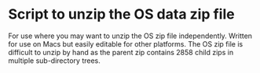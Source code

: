 <h1>Script to unzip the OS data zip file</h2>

For use where you may want to unzip the OS zip file independently. Written for use on Macs but easily editable for other platforms. The OS zip file is difficult to unzip by hand as the parent zip contains 2858 child zips in multiple sub-directory trees.